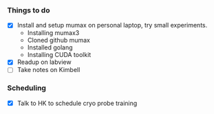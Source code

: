 ### Things to do
- [x] Install and setup mumax on personal laptop, try small experiments.
	- Installing mumax3
	- Cloned github mumax
	- Installed golang
	- Installing CUDA toolkit
- [x] Readup on labview
- [ ] Take notes on Kimbell

### Scheduling
- [x] Talk to HK to schedule cryo probe training

